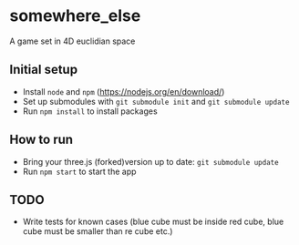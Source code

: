 # somewhere_else
A game set in 4D euclidian space

## Initial setup
- Install `node` and `npm` (https://nodejs.org/en/download/)
- Set up submodules with `git submodule init` and `git submodule update`
- Run `npm install` to install packages

## How to run
- Bring your three.js (forked)version up to date: `git submodule update` 
- Run `npm start` to start the app

## TODO
- Write tests for known cases (blue cube must be inside red cube, blue cube must be smaller than re cube etc.)